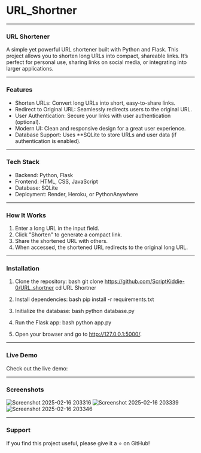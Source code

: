 # URL_Shortner

---

### URL Shortener
A simple yet powerful URL shortener built with Python and Flask. This project allows you to shorten long URLs into compact, shareable links. It’s perfect for personal use, sharing links on social media, or integrating into larger applications.

---

### Features
- Shorten URLs: Convert long URLs into short, easy-to-share links.
- Redirect to Original URL: Seamlessly redirects users to the original URL.
- User Authentication: Secure your links with user authentication (optional).
- Modern UI: Clean and responsive design for a great user experience.
- Database Support: Uses **SQLite to store URLs and user data (if authentication is enabled).

---

### Tech Stack
- Backend: Python, Flask
- Frontend: HTML, CSS, JavaScript
- Database: SQLite
- Deployment: Render, Heroku, or PythonAnywhere

---

### How It Works
1. Enter a long URL in the input field.
2. Click "Shorten" to generate a compact link.
3. Share the shortened URL with others.
4. When accessed, the shortened URL redirects to the original long URL.

---

### Installation
1. Clone the repository:
   bash
   git clone https://github.com/ScriptKiddie-0/URL_shortner
   cd URL Shortner
   
2. Install dependencies:
   bash
   pip install -r requirements.txt
   
3. Initialize the database:
   bash
   python database.py
   
4. Run the Flask app:
   bash
   python app.py
   
5. Open your browser and go to http://127.0.0.1:5000/.

---

### Live Demo
Check out the live demo: 

---

### Screenshots
![Screenshot 2025-02-16 203316](https://github.com/user-attachments/assets/4f9b8316-cb59-4265-b98a-a69e8b1a0fc1)
![Screenshot 2025-02-16 203339](https://github.com/user-attachments/assets/1656d91f-11e3-4d7b-8c66-24aa39e151ee)
![Screenshot 2025-02-16 203346](https://github.com/user-attachments/assets/f7b2859a-b1e3-4494-8c90-f3486fd7a9e8)

---

### Support
If you find this project useful, please give it a ⭐ on GitHub!
